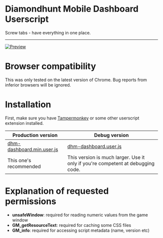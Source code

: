 # Diamondhunt Mobile Dashboard Userscript
Screw tabs - have everything in one place.

-----

[![Preview](https://i.imgur.com/RDNJ4dQ.gif)](https://imgur.com/RDNJ4dQ)

# Browser compatibility
This was only tested on the latest version of Chrome. Bug reports from inferior browsers will be ignored.

# Installation
First, make sure you have [Tampermonkey](https://tampermonkey.net/) or some other userscript extension installed.

| **Production version**                                                                                         	| **Debug version**                                                                                      	|
|----------------------------------------------------------------------------------------------------------------	|--------------------------------------------------------------------------------------------------------	|
| [dhm-dashboard.min.user.js](https://github.com/Alorel/dhm-dashboard/raw/master/dist/dhm-dashboard.min.user.js) 	| [dhm-dashboard.user.js](https://github.com/Alorel/dhm-dashboard/raw/master/dist/dhm-dashboard.user.js) 	|
| This one's recommended                                                                                         	| This version is much larger. Use it only if you're competent at debugging code.                        	|

# Explanation of requested permissions

- **unsafeWindow**: required for reading numeric values from the game window
- **GM_getResourceText**: required for caching some CSS files
- **GM_info**: required for accessing script metadata (name, version etc) 
